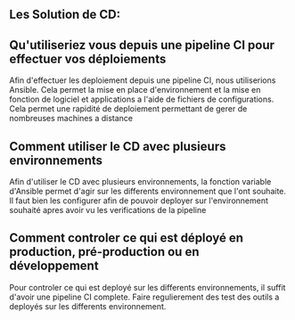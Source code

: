 ## Les Solution de CD:

## Qu'utiliseriez vous depuis une pipeline CI pour effectuer vos déploiements

Afin d'effectuer les deploiement depuis une pipeline CI, nous utiliserions Ansible.
Cela permet la mise en place d'environnement et la mise en fonction de logiciel et applications a l'aide de fichiers de configurations.
Cela permet une rapidité de deploiement permettant de gerer de nombreuses machines a distance


## Comment utiliser le CD avec plusieurs environnements

Afin d'utiliser le CD avec plusieurs environnements, la fonction variable d'Ansible permet d'agir sur les differents environnement que l'ont souhaite. Il faut bien les configurer afin de pouvoir deployer sur l'environnement souhaité apres avoir vu les verifications de la pipeline


## Comment controler ce qui est déployé en production, pré-production ou en développement

Pour controler ce qui est deployé sur les differents environnements, il suffit d'avoir une pipeline CI complete.
Faire regulierement des test des outils a deployés sur les differents environnement.
